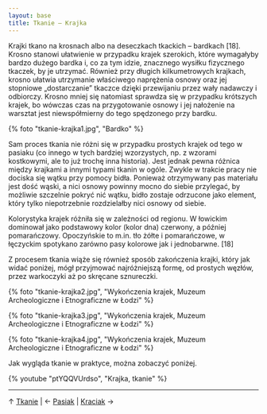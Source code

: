 ```yaml
---
layout: base
title: Tkanie – Krajka
---
```


Krajki tkano na krosnach albo na deseczkach tkackich – bardkach [18]. Krosno stanowi ułatwienie w przypadku krajek szerokich, które wymagałyby bardzo dużego bardka i, co za tym idzie, znacznego wysiłku fizycznego tkaczek, by je utrzymać. Również przy długich kilkumetrowych krajkach, krosno ułatwia utrzymanie właściwego naprężenia osnowy oraz jej stopniowe „dostarczanie” tkaczce dzięki przewijaniu przez wały nadawczy i odbiorczy. Krosno mniej się natomiast sprawdza się w przypadku krótszych krajek, bo wówczas czas na przygotowanie osnowy i jej nałożenie na warsztat jest niewspółmierny do tego spędzonego przy bardku. 

{% foto "tkanie-krajka1.jpg", "Bardko" %}

Sam proces tkania nie różni się w przypadku prostych krajek od tego w pasiaku (co innego w tych bardziej wzorzystych, np. z wzorami kostkowymi, ale to już trochę inna historia). Jest jednak pewna różnica między krajkami a innymi typami tkanin w ogóle. Zwykle w trakcie pracy nie dociska się wątku przy pomocy bidła. Ponieważ otrzymywany pas materiału jest dość wąski, a nici osnowy powinny mocno do siebie przylegać, by możliwie szczelnie pokryć nić wątku, bidło zostaje odrzucone jako element, który tylko niepotrzebnie rozdzielałby nici osnowy od siebie.

Kolorystyka krajek różniła się w zależności od regionu. W łowickim dominował jako podstawowy kolor (kolor dna) czerwony, a później pomarańczowy. Opoczyńskie to m.in. tło żółte i pomarańczowe, w łęczyckim spotykano zarówno pasy kolorowe jak i jednobarwne. [18]

Z procesem tkania wiąże się również sposób zakończenia krajki, który jak widać poniżej, mógł przyjmować najróżniejszą formę, od prostych węzłów, przez warkoczyki aż po skręcane sznureczki.

{% foto "tkanie-krajka2.jpg", "Wykończenia krajek, Muzeum Archeologiczne i Etnograficzne w Łodzi" %}

{% foto "tkanie-krajka3.jpg", "Wykończenia krajek, Muzeum Archeologiczne i Etnograficzne w Łodzi" %}

{% foto "tkanie-krajka4.jpg", "Wykończenia krajek, Muzeum Archeologiczne i Etnograficzne w Łodzi" %}

Jak wygląda tkanie w praktyce, można zobaczyć poniżej.

{% youtube "ptYQQVUrdso", "Krajka, tkanie" %}

---

↑ [Tkanie](/proces/tkanie/) | ← [Pasiak](/proces/tkanie/pasiak/) | [Kraciak](/proces/tkanie/kraciak/) →